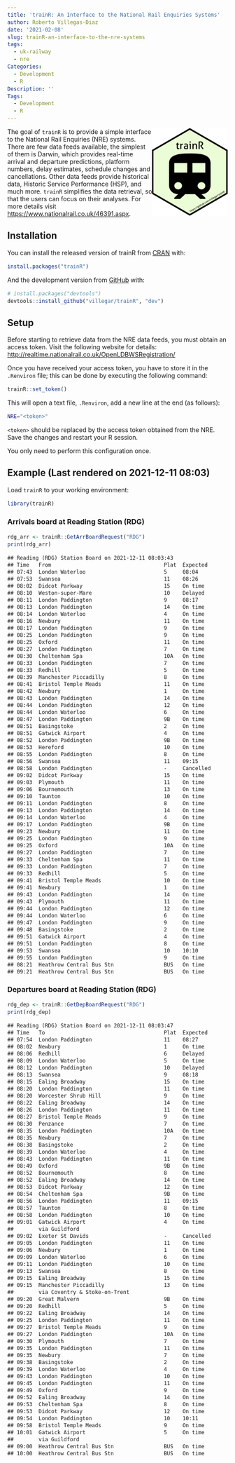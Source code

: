 ```yaml
---
title: 'trainR: An Interface to the National Rail Enquiries Systems'
author: Roberto Villegas-Diaz
date: '2021-02-08'
slug: trainR-an-interface-to-the-nre-systems
tags:
  - uk-railway
  - nre
Categories:
  - Development
  - R
Description: ''
Tags:
  - Development
  - R
---
```


<img src="https://raw.githubusercontent.com/villegar/trainR/main/inst/images/logo.png" alt="logo" align="right" height=200px/>

The goal of `trainR` is to provide a simple interface to the 
National Rail Enquiries (NRE) systems. There are few data feeds 
available, the simplest of them is Darwin, which provides real-time 
arrival and departure predictions, platform numbers, delay estimates, 
schedule changes and cancellations. Other data feeds provide historical 
data, Historic Service Performance (HSP), and much more. `trainR` 
simplifies the data retrieval, so that the users can focus on their 
analyses. For more details visit 
https://www.nationalrail.co.uk/46391.aspx.

## Installation

You can install the released version of trainR from [CRAN](https://CRAN.R-project.org) with:

``` r
install.packages("trainR")
```

And the development version from [GitHub](https://github.com/) with:

``` r
# install.packages("devtools")
devtools::install_github("villegar/trainR", "dev")
```

## Setup
Before starting to retrieve data from the NRE data feeds, you must obtain an access token. 
Visit the following website for details: http://realtime.nationalrail.co.uk/OpenLDBWSRegistration/

Once you have received your access token, you have to store it in the `.Renviron` file; this can be 
done by executing the following command:


```r
trainR::set_token()
```

This will open a text file, `.Renviron`, add a new line at the end (as follows):

```bash
NRE="<token>"
```

`<token>` should be replaced by the access token obtained from the NRE. Save the changes and restart 
your R session.

You only need to perform this configuration once.

## Example (Last rendered on 2021-12-11 08:03)

Load `trainR` to your working environment:

```r
library(trainR)
```

### Arrivals board at Reading Station (RDG)


```r
rdg_arr <- trainR::GetArrBoardRequest("RDG")
print(rdg_arr)
```

```
## Reading (RDG) Station Board on 2021-12-11 08:03:43
## Time   From                                    Plat  Expected
## 07:43  London Waterloo                         5     08:04
## 07:53  Swansea                                 11    08:26
## 08:02  Didcot Parkway                          15    On time
## 08:10  Weston-super-Mare                       10    Delayed
## 08:11  London Paddington                       9     08:17
## 08:13  London Paddington                       14    On time
## 08:14  London Waterloo                         4     On time
## 08:16  Newbury                                 11    On time
## 08:17  London Paddington                       9     On time
## 08:25  London Paddington                       9     On time
## 08:25  Oxford                                  11    On time
## 08:27  London Paddington                       7     On time
## 08:30  Cheltenham Spa                          10A   On time
## 08:33  London Paddington                       7     On time
## 08:33  Redhill                                 5     On time
## 08:39  Manchester Piccadilly                   8     On time
## 08:41  Bristol Temple Meads                    11    On time
## 08:42  Newbury                                 1     On time
## 08:43  London Paddington                       14    On time
## 08:44  London Paddington                       12    On time
## 08:44  London Waterloo                         6     On time
## 08:47  London Paddington                       9B    On time
## 08:51  Basingstoke                             2     On time
## 08:51  Gatwick Airport                         4     On time
## 08:52  London Paddington                       9B    On time
## 08:53  Hereford                                10    On time
## 08:55  London Paddington                       8     On time
## 08:56  Swansea                                 11    09:15
## 08:58  London Paddington                       -     Cancelled
## 09:02  Didcot Parkway                          15    On time
## 09:03  Plymouth                                11    On time
## 09:06  Bournemouth                             13    On time
## 09:10  Taunton                                 10    On time
## 09:11  London Paddington                       8     On time
## 09:13  London Paddington                       14    On time
## 09:14  London Waterloo                         4     On time
## 09:17  London Paddington                       9B    On time
## 09:23  Newbury                                 11    On time
## 09:25  London Paddington                       9     On time
## 09:25  Oxford                                  10A   On time
## 09:27  London Paddington                       7     On time
## 09:33  Cheltenham Spa                          11    On time
## 09:33  London Paddington                       7     On time
## 09:33  Redhill                                 5     On time
## 09:41  Bristol Temple Meads                    10    On time
## 09:41  Newbury                                 1     On time
## 09:43  London Paddington                       14    On time
## 09:43  Plymouth                                11    On time
## 09:44  London Paddington                       12    On time
## 09:44  London Waterloo                         6     On time
## 09:47  London Paddington                       9     On time
## 09:48  Basingstoke                             2     On time
## 09:51  Gatwick Airport                         4     On time
## 09:51  London Paddington                       8     On time
## 09:53  Swansea                                 10    10:10
## 09:55  London Paddington                       9     On time
## 08:21  Heathrow Central Bus Stn                BUS   On time
## 09:21  Heathrow Central Bus Stn                BUS   On time
```

### Departures board at Reading Station (RDG)


```r
rdg_dep <- trainR::GetDepBoardRequest("RDG")
print(rdg_dep)
```

```
## Reading (RDG) Station Board on 2021-12-11 08:03:47
## Time   To                                      Plat  Expected
## 07:54  London Paddington                       11    08:27
## 08:02  Newbury                                 1     On time
## 08:06  Redhill                                 6     Delayed
## 08:09  London Waterloo                         5     On time
## 08:12  London Paddington                       10    Delayed
## 08:13  Swansea                                 9     08:18
## 08:15  Ealing Broadway                         15    On time
## 08:20  London Paddington                       11    On time
## 08:20  Worcester Shrub Hill                    9     On time
## 08:22  Ealing Broadway                         14    On time
## 08:26  London Paddington                       11    On time
## 08:27  Bristol Temple Meads                    9     On time
## 08:30  Penzance                                7     On time
## 08:35  London Paddington                       10A   On time
## 08:35  Newbury                                 7     On time
## 08:38  Basingstoke                             2     On time
## 08:39  London Waterloo                         4     On time
## 08:43  London Paddington                       11    On time
## 08:49  Oxford                                  9B    On time
## 08:52  Bournemouth                             8     On time
## 08:52  Ealing Broadway                         14    On time
## 08:53  Didcot Parkway                          12    On time
## 08:54  Cheltenham Spa                          9B    On time
## 08:56  London Paddington                       11    09:15
## 08:57  Taunton                                 8     On time
## 08:58  London Paddington                       10    On time
## 09:01  Gatwick Airport                         4     On time
##        via Guildford                           
## 09:02  Exeter St Davids                        -     Cancelled
## 09:05  London Paddington                       11    On time
## 09:06  Newbury                                 1     On time
## 09:09  London Waterloo                         6     On time
## 09:11  London Paddington                       10    On time
## 09:13  Swansea                                 8     On time
## 09:15  Ealing Broadway                         15    On time
## 09:15  Manchester Piccadilly                   13    On time
##        via Coventry & Stoke-on-Trent           
## 09:20  Great Malvern                           9B    On time
## 09:20  Redhill                                 5     On time
## 09:22  Ealing Broadway                         14    On time
## 09:25  London Paddington                       11    On time
## 09:27  Bristol Temple Meads                    9     On time
## 09:27  London Paddington                       10A   On time
## 09:30  Plymouth                                7     On time
## 09:35  London Paddington                       11    On time
## 09:35  Newbury                                 7     On time
## 09:38  Basingstoke                             2     On time
## 09:39  London Waterloo                         4     On time
## 09:43  London Paddington                       10    On time
## 09:45  London Paddington                       11    On time
## 09:49  Oxford                                  9     On time
## 09:52  Ealing Broadway                         14    On time
## 09:53  Cheltenham Spa                          8     On time
## 09:53  Didcot Parkway                          12    On time
## 09:54  London Paddington                       10    10:11
## 09:58  Bristol Temple Meads                    9     On time
## 10:01  Gatwick Airport                         5     On time
##        via Guildford                           
## 09:00  Heathrow Central Bus Stn                BUS   On time
## 10:00  Heathrow Central Bus Stn                BUS   On time
```
